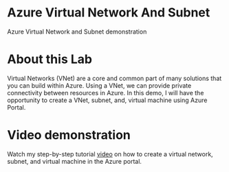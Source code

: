 # Azure Virtual Network And Subnet
Azure Virtual Network and Subnet demonstration

# About this Lab
Virtual Networks (VNet) are a core and common part of many solutions that you can build within Azure. Using a VNet, we can provide private connectivity between resources in Azure. In this demo, I will have the opportunity to create a VNet, subnet, and, virtual machine using Azure Portal. 

# Video demonstration
Watch my step-by-step tutorial [video](https://drive.google.com/file/d/19LoiVcodRFFrrJLbZ3UOMafFEoEa40zS/view?usp=drive_link) on how to create a virtual network, subnet, and virtual machine in the Azure portal.
